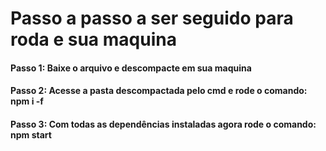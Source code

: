 # Passo a passo a ser seguido para roda e sua maquina

#### Passo 1: Baixe o arquivo e descompacte em sua maquina

#### Passo 2: Acesse a pasta descompactada pelo cmd e rode o comando: npm i -f

#### Passo 3: Com todas as dependências instaladas agora rode o comando: npm start
